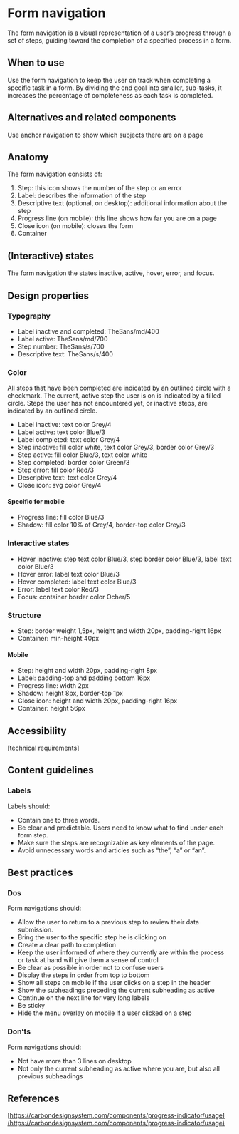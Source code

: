 # Form navigation

The form navigation is a visual representation of a user’s progress through a set of steps, guiding toward the completion of a specified process in a form.

## When to use

Use the form navigation to keep the user on track when completing a specific task in a form. By dividing the end goal into smaller, sub-tasks, it increases the percentage of completeness as each task is completed.

## Alternatives and related components

Use anchor navigation to show which subjects there are on a page

## Anatomy

The form navigation consists of:

1. Step: this icon shows the number of the step or an error
2. Label: describes the information of the step
3. Descriptive text (optional, on desktop): additional information about the step
4. Progress line (on mobile): this line shows how far you are on a page
5. Close icon (on mobile): closes the form
6. Container

## (Interactive) states

The form navigation the states inactive, active, hover, error, and focus.

## Design properties

### Typography

- Label inactive and completed: TheSans/md/400
- Label active: TheSans/md/700
- Step number: TheSans/s/700
- Descriptive text: TheSans/s/400

### Color

All steps that have been completed are indicated by an outlined circle with a checkmark. The current, active step the user is on is indicated by a filled circle. Steps the user has not encountered yet, or inactive steps, are indicated by an outlined circle.

- Label inactive: text color Grey/4
- Label active: text color Blue/3
- Label completed: text color Grey/4
- Step inactive: fill color white, text color Grey/3, border color Grey/3
- Step active: fill color Blue/3,  text color white
- Step completed: border color Green/3
- Step error: fill color Red/3
- Descriptive text: text color Grey/4
- Close icon: svg color Grey/4

#### Specific for mobile

- Progress line: fill color Blue/3
- Shadow: fill color 10% of Grey/4, border-top color Grey/3

### Interactive states

- Hover inactive: step text color Blue/3, step border color Blue/3, label text color Blue/3
- Hover error: label text color Blue/3
- Hover completed: label text color Blue/3
- Error: label text color Red/3
- Focus: container border color Ocher/5

### Structure

- Step: border weight 1,5px, height and width 20px, padding-right 16px
- Container: min-height 40px

#### Mobile

- Step: height and width 20px, padding-right 8px
- Label: padding-top and padding bottom 16px
- Progress line: width 2px
- Shadow: height 8px, border-top 1px
- Close icon: height and width 20px, padding-right 16px
- Container: height 56px

## Accessibility

[technical requirements]

## Content guidelines

### Labels

Labels should:

- Contain one to three words.
- Be clear and predictable. Users need to know what to find under each form step.
- Make sure the steps are recognizable as key elements of the page.
- Avoid unnecessary words and articles such as “the”, “a” or “an”.

## Best practices

### Dos

Form navigations should:

- Allow the user to return to a previous step to review their data submission.
- Bring the user to the specific step he is clicking on
- Create a clear path to completion
- Keep the user informed of where they currently are within the process or task at hand will give them a sense of control
- Be clear as possible in order not to confuse users
- Display the steps in order from top to bottom
- Show all steps on mobile if the user clicks on a step in the header
- Show the subheadings preceding the current subheading as active
- Continue on the next line for very long labels
- Be sticky
- Hide the menu overlay on mobile if a user clicked on a step

### Don’ts

Form navigations should:

- Not have more than 3 lines on desktop
- Not only the current subheading as active where you are, but also all previous subheadings

## References

[https://carbondesignsystem.com/components/progress-indicator/usage](https://carbondesignsystem.com/components/progress-indicator/usage)
